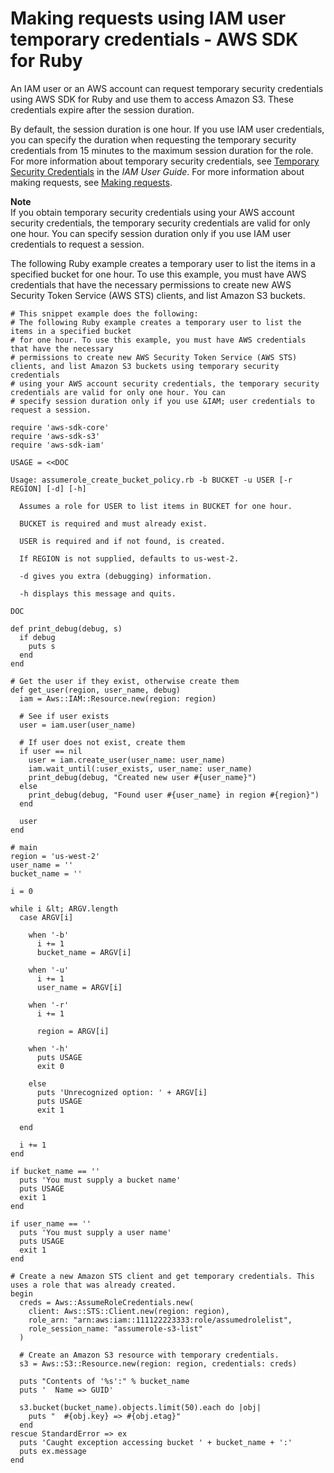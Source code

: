# Making requests using IAM user temporary credentials \- AWS SDK for Ruby<a name="AuthUsingTempSessionTokenRuby"></a>

An IAM user or an AWS account can request temporary security credentials using AWS SDK for Ruby and use them to access Amazon S3\. These credentials expire after the session duration\. 

By default, the session duration is one hour\. If you use IAM user credentials, you can specify the duration when requesting the temporary security credentials from 15 minutes to the maximum session duration for the role\. For more information about temporary security credentials, see [Temporary Security Credentials](https://docs.aws.amazon.com/IAM/latest/UserGuide/id_credentials_temp.html) in the *IAM User Guide*\. For more information about making requests, see [Making requests](MakingRequests.md)\.

**Note**  
If you obtain temporary security credentials using your AWS account security credentials, the temporary security credentials are valid for only one hour\. You can specify session duration only if you use IAM user credentials to request a session\.

The following Ruby example creates a temporary user to list the items in a specified bucket for one hour\. To use this example, you must have AWS credentials that have the necessary permissions to create new AWS Security Token Service \(AWS STS\) clients, and list Amazon S3 buckets\.

```
# This snippet example does the following:
# The following Ruby example creates a temporary user to list the items in a specified bucket
# for one hour. To use this example, you must have AWS credentials that have the necessary
# permissions to create new AWS Security Token Service (AWS STS) clients, and list Amazon S3 buckets using temporary security credentials 
# using your AWS account security credentials, the temporary security credentials are valid for only one hour. You can
# specify session duration only if you use &IAM; user credentials to request a session.

require 'aws-sdk-core'
require 'aws-sdk-s3'
require 'aws-sdk-iam'

USAGE = <<DOC

Usage: assumerole_create_bucket_policy.rb -b BUCKET -u USER [-r REGION] [-d] [-h]

  Assumes a role for USER to list items in BUCKET for one hour.

  BUCKET is required and must already exist.

  USER is required and if not found, is created.

  If REGION is not supplied, defaults to us-west-2.

  -d gives you extra (debugging) information.

  -h displays this message and quits.

DOC

def print_debug(debug, s)
  if debug
    puts s
  end
end

# Get the user if they exist, otherwise create them
def get_user(region, user_name, debug)
  iam = Aws::IAM::Resource.new(region: region)

  # See if user exists
  user = iam.user(user_name)

  # If user does not exist, create them
  if user == nil
    user = iam.create_user(user_name: user_name)
    iam.wait_until(:user_exists, user_name: user_name)
    print_debug(debug, "Created new user #{user_name}")
  else
    print_debug(debug, "Found user #{user_name} in region #{region}")
  end

  user
end

# main
region = 'us-west-2'
user_name = ''
bucket_name = ''

i = 0

while i &lt; ARGV.length
  case ARGV[i]

    when '-b'
      i += 1
      bucket_name = ARGV[i]

    when '-u'
      i += 1
      user_name = ARGV[i]

    when '-r'
      i += 1

      region = ARGV[i]

    when '-h'
      puts USAGE
      exit 0

    else
      puts 'Unrecognized option: ' + ARGV[i]
      puts USAGE
      exit 1

  end

  i += 1
end

if bucket_name == ''
  puts 'You must supply a bucket name'
  puts USAGE
  exit 1
end

if user_name == ''
  puts 'You must supply a user name'
  puts USAGE
  exit 1
end

# Create a new Amazon STS client and get temporary credentials. This uses a role that was already created.
begin
  creds = Aws::AssumeRoleCredentials.new(
    client: Aws::STS::Client.new(region: region),
    role_arn: "arn:aws:iam::111122223333:role/assumedrolelist",
    role_session_name: "assumerole-s3-list"
  )

  # Create an Amazon S3 resource with temporary credentials.
  s3 = Aws::S3::Resource.new(region: region, credentials: creds)

  puts "Contents of '%s':" % bucket_name
  puts '  Name => GUID'

  s3.bucket(bucket_name).objects.limit(50).each do |obj|
    puts "  #{obj.key} => #{obj.etag}"
  end
rescue StandardError => ex
  puts 'Caught exception accessing bucket ' + bucket_name + ':'
  puts ex.message
end
```